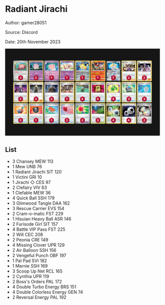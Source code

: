 # Radiant Jirachi

Author: gamer28051

Source: Discord

Date: 20th November 2023

![decklist](../../images/PAR/Radiant%20Jirachi/1-%20Radiant%20Jirachi.png)

## List

* 3 Chansey MEW 113
* 1 Mew UNB 76
* 1 Radiant Jirachi SIT 120
* 1 Victini GRI 10
* 1 Jirachi ◇ CES 97
* 2 Clefairy VIV 63
* 1 Clefable MEW 36
* 4 Quick Ball SSH 179
* 3 Glimwood Tangle DAA 162
* 3 Rescue Carrier EVS 154
* 2 Cram-o-matic FST 229
* 1 Hisuian Heavy Ball ASR 146
* 2 Furisode Girl SIT 157
* 4 Battle VIP Pass FST 225
* 2 Will CEC 208
* 2 Peonia CRE 149
* 4 Missing Clover UPR 129
* 2 Air Balloon SSH 156
* 2 Vengeful Punch OBF 197
* 1 Pal Pad SVI 182
* 1 Marnie SSH 169
* 3 Scoop Up Net RCL 165
* 2 Cynthia UPR 119
* 2 Boss's Orders PAL 172
* 4 Double Turbo Energy BRS 151
* 4 Double Colorless Energy GEN 74
* 2 Reversal Energy PAL 192
